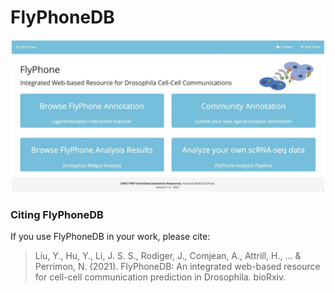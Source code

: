 # FlyPhoneDB
![](image/home.png)

### Citing FlyPhoneDB

If you use FlyPhoneDB in your work, please cite:

> Liu, Y., Hu, Y., Li, J. S. S., Rodiger, J., Comjean, A., Attrill, H., ... & Perrimon, N. (2021). FlyPhoneDB: An integrated web-based resource for cell-cell communication prediction in Drosophila. bioRxiv.

